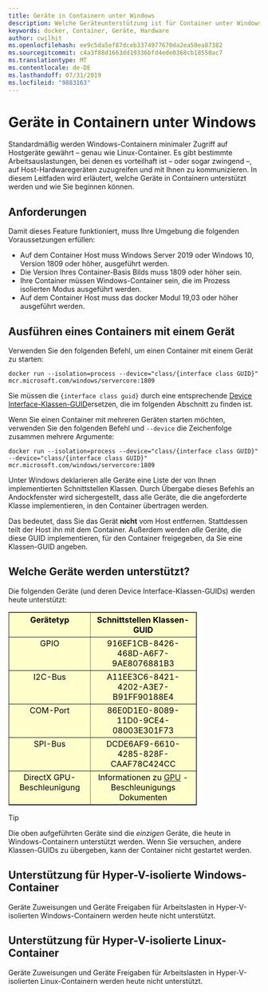 ```yaml
---
title: Geräte in Containern unter Windows
description: Welche Geräteunterstützung ist für Container unter Windows vorhanden?
keywords: docker, Container, Geräte, Hardware
author: cwilhit
ms.openlocfilehash: ee9c5da5ef87dceb3374977670da2ea50ea87382
ms.sourcegitcommit: c4a3f88d1663dd19336bfd4ede0368cb18550ac7
ms.translationtype: MT
ms.contentlocale: de-DE
ms.lasthandoff: 07/31/2019
ms.locfileid: "9883163"
---
```

# <a name="devices-in-containers-on-windows"></a>Geräte in Containern unter Windows

Standardmäßig werden Windows-Containern minimaler Zugriff auf Hostgeräte gewährt – genau wie Linux-Container. Es gibt bestimmte Arbeitsauslastungen, bei denen es vorteilhaft ist – oder sogar zwingend –, auf Host-Hardwaregeräten zuzugreifen und mit Ihnen zu kommunizieren. In diesem Leitfaden wird erläutert, welche Geräte in Containern unterstützt werden und wie Sie beginnen können.

## <a name="requirements"></a>Anforderungen

Damit dieses Feature funktioniert, muss Ihre Umgebung die folgenden Voraussetzungen erfüllen:
- Auf dem Container Host muss Windows Server 2019 oder Windows 10, Version 1809 oder höher, ausgeführt werden.
- Die Version Ihres Container-Basis Bilds muss 1809 oder höher sein.
- Ihre Container müssen Windows-Container sein, die im Prozess isolierten Modus ausgeführt werden.
- Auf dem Container Host muss das docker Modul 19,03 oder höher ausgeführt werden.

## <a name="run-a-container-with-a-device"></a>Ausführen eines Containers mit einem Gerät

Verwenden Sie den folgenden Befehl, um einen Container mit einem Gerät zu starten:

```shell
docker run --isolation=process --device="class/{interface class GUID}" mcr.microsoft.com/windows/servercore:1809
```

Sie müssen die `{interface class guid}` durch eine entsprechende [Device Interface-Klassen-GUID](https://docs.microsoft.com/windows-hardware/drivers/install/overview-of-device-interface-classes)ersetzen, die im folgenden Abschnitt zu finden ist.

Wenn Sie einen Container mit mehreren Geräten starten möchten, verwenden Sie den folgenden Befehl und `--device` die Zeichenfolge zusammen mehrere Argumente:

```shell
docker run --isolation=process --device="class/{interface class GUID}" --device="class/{interface class GUID}" mcr.microsoft.com/windows/servercore:1809
```

Unter Windows deklarieren alle Geräte eine Liste der von Ihnen implementierten Schnittstellen Klassen. Durch Übergabe dieses Befehls an Andockfenster wird sichergestellt, dass alle Geräte, die die angeforderte Klasse implementieren, in den Container übertragen werden.

Das bedeutet, dass Sie das Gerät **nicht** vom Host entfernen. Stattdessen teilt der Host ihn mit dem Container. Außerdem werden _alle_ Geräte, die diese GUID implementieren, für den Container freigegeben, da Sie eine Klassen-GUID angeben.

## <a name="what-devices-are-supported"></a>Welche Geräte werden unterstützt?

Die folgenden Geräte (und deren Device Interface-Klassen-GUIDs) werden heute unterstützt:
  
<table border="1" style="background-color:FFFFCC;border-collapse:collapse;border:1px solid FFCC00;color:000000;width:75%" cellpadding="5" cellspacing="5">
<thead>
<tr valign="top">
<th><center>Gerätetyp</center></th>
<th><center>Schnittstellen Klassen-GUID</center></th>
</tr>
</thead>
<tbody>
<tr valign="top">
<td><center>GPIO</center></td>
<td><center>916EF1CB-8426-468D-A6F7-9AE8076881B3</center></td>
</tr>
<tr valign="top">
<td><center>I2C-Bus</center></td>
<td><center>A11EE3C6-8421-4202-A3E7-B91FF90188E4</center></td>
</tr>
<tr valign="top">
<td><center>COM-Port</center></td>
<td><center>86E0D1E0-8089-11D0-9CE4-08003E301F73</center></td>
</tr>
<tr valign="top">
<td><center>SPI-Bus</center></td>
<td><center>DCDE6AF9-6610-4285-828F-CAAF78C424CC</center></td>
</tr>
<tr valign="top">
<td><center>DirectX GPU-Beschleunigung</center></td>
<td><center>Informationen zu <a href="https://docs.microsoft.com/virtualization/windowscontainers/deploy-containers/gpu-acceleration">GPU</a> -Beschleunigungs Dokumenten</center></td>
</tr>
</tbody>
</table>

> [!TIP]
> Die oben aufgeführten Geräte sind die _einzigen_ Geräte, die heute in Windows-Containern unterstützt werden. Wenn Sie versuchen, andere Klassen-GUIDs zu übergeben, kann der Container nicht gestartet werden.

## <a name="hyper-v-isolated-windows-container-support"></a>Unterstützung für Hyper-V-isolierte Windows-Container

Geräte Zuweisungen und Geräte Freigaben für Arbeitslasten in Hyper-V-isolierten Windows-Containern werden heute nicht unterstützt.

## <a name="hyper-v-isolated-linux-container-support"></a>Unterstützung für Hyper-V-isolierte Linux-Container

Geräte Zuweisungen und Geräte Freigaben für Arbeitslasten in Hyper-V-isolierten Linux-Containern werden heute nicht unterstützt.
